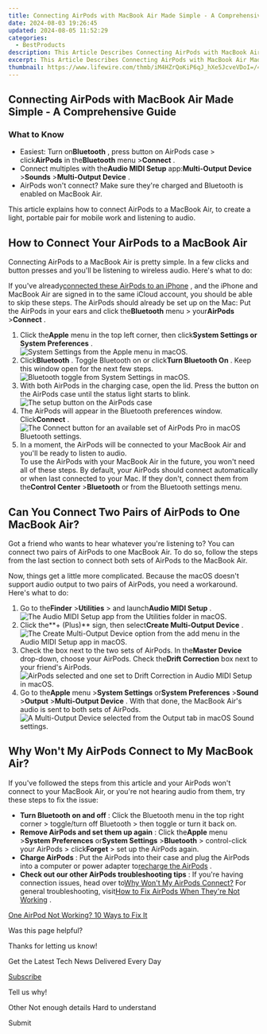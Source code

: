 ```yaml
---
title: Connecting AirPods with MacBook Air Made Simple - A Comprehensive Guide
date: 2024-08-03 19:26:45
updated: 2024-08-05 11:52:29
categories:
  - BestProducts
description: This Article Describes Connecting AirPods with MacBook Air Made Simple - A Comprehensive Guide
excerpt: This Article Describes Connecting AirPods with MacBook Air Made Simple - A Comprehensive Guide
thumbnail: https://www.lifewire.com/thmb/iM4HZrQoKiP6qJ_hXe5JcveVDoI=/400x300/filters:no_upscale():max_bytes(150000):strip_icc():format(webp)/connect-airpods-macbook-e53c14e8ed7045db8f15117619da9bac.jpg
---
```


## Connecting AirPods with MacBook Air Made Simple - A Comprehensive Guide
### What to Know

* Easiest: Turn on**Bluetooth** , press button on AirPods case > click**AirPods** in the**Bluetooth** menu >**Connect** .
* Connect multiples with the**Audio MIDI Setup** app:**Multi-Output Device** \>**Sounds** \>**Multi-Output Device** .
* AirPods won't connect? Make sure they're charged and Bluetooth is enabled on MacBook Air.

 This article explains how to connect AirPods to a MacBook Air, to create a light, portable pair for mobile work and listening to audio.

## How to Connect Your AirPods to a MacBook Air

 Connecting AirPods to a MacBook Air is pretty simple. In a few clicks and button presses and you'll be listening to wireless audio. Here's what to do:

 If you've already[connected these AirPods to an iPhone](https://www.lifewire.com/set-up-airpods-with-iphone-and-ipad-4136767) , and the iPhone and MacBook Air are signed in to the same iCloud account, you should be able to skip these steps. The AirPods should already be set up on the Mac: Put the AirPods in your ears and click the**Bluetooth** menu > your**AirPods** \>**Connect** .

1. Click the**Apple** menu in the top left corner, then click**System Settings or System Preferences** .  
![System Settings from the Apple menu in macOS.](https://www.lifewire.com/thmb/RV3WC-OSvMcKyguMtnNOLltQpxk=/1500x0/filters:no_upscale():max_bytes(150000):strip_icc():format(webp)/001_connect-airpods-to-macbook-air-5188769-8bd1663aa3354508b8e8efb92e8af0ad.jpg)
2. Click**Bluetooth** . Toggle Bluetooth on or click**Turn Bluetooth On** . Keep this window open for the next few steps.  
![Bluetooth toggle from System Settings in macOS.](https://www.lifewire.com/thmb/xDyy0-wNQe-XeQ-GMd0y--hFjXM=/1500x0/filters:no_upscale():max_bytes(150000):strip_icc():format(webp)/002_connect-airpods-to-macbook-air-5188769-7b8ab0bf74af49d7a60326f58903a997.jpg)
3. With both AirPods in the charging case, open the lid. Press the button on the AirPods case until the status light starts to blink.  
![The setup button on the AirPods case](https://www.lifewire.com/thmb/UluEXY72qkp63Gp8Wqrn11pixNs=/1500x0/filters:no_upscale():max_bytes(150000):strip_icc():format(webp)/_connectairpods3-aa8835d06ca5488ea04a6597909f5872-72c6445e2b43481781ff26466cef507f.jpg)
4. The AirPods will appear in the Bluetooth preferences window. Click**Connect** .  
![The Connect button for an available set of AirPods Pro in macOS Bluetooth settings.](https://www.lifewire.com/thmb/KG0yU2YAi6Ct5NjtMCIkdfyAA7w=/1500x0/filters:no_upscale():max_bytes(150000):strip_icc():format(webp)/004_connect-airpods-to-macbook-air-5188769-baf578afb7944e938c59b082037e82d4.jpg)
5. In a moment, the AirPods will be connected to your MacBook Air and you'll be ready to listen to audio.  
 To use the AirPods with your MacBook Air in the future, you won't need all of these steps. By default, your AirPods should connect automatically or when last connected to your Mac. If they don't, connect them from the**Control Center** \>**Bluetooth** or from the Bluetooth settings menu.

## Can You Connect Two Pairs of AirPods to One MacBook Air?

 Got a friend who wants to hear whatever you're listening to? You can connect two pairs of AirPods to one MacBook Air. To do so, follow the steps from the last section to connect both sets of AirPods to the MacBook Air.

 Now, things get a little more complicated. Because the macOS doesn't support audio output to two pairs of AirPods, you need a workaround. Here's what to do:

1. Go to the**Finder** \>**Utilities** \> and launch**Audio MIDI Setup** .  
![The Audio MIDI Setup app from the Utilities folder in macOS.](https://www.lifewire.com/thmb/hDuapYeU0qS6jTic9j1qPLdfWRg=/1500x0/filters:no_upscale():max_bytes(150000):strip_icc():format(webp)/005_connect-airpods-to-macbook-air-5188769-1ed53dd151a7494d9e1818845e825a07.jpg)
2. Click the**\+ (Plus)** sign, then select**Create Multi-Output Device** .  
![The Create Multi-Output Device option from the add menu in the Audio MIDI Setup app in macOS.](https://www.lifewire.com/thmb/MqndcghTr5gA9bPNn5_9SqqiyRo=/1500x0/filters:no_upscale():max_bytes(150000):strip_icc():format(webp)/006_connect-airpods-to-macbook-air-5188769-5664d35fbbc2464d80a4f714c5955221.jpg)
3. Check the box next to the two sets of AirPods. In the**Master Device** drop-down, choose your AirPods. Check the**Drift Correction** box next to your friend's AirPods.  
![AirPods selected and one set to Drift Correction in Audio MIDI Setup in macOS.](https://www.lifewire.com/thmb/OiH8Qk5hsmap5RKxp1rTMtNuzG8=/1500x0/filters:no_upscale():max_bytes(150000):strip_icc():format(webp)/007-connect-airpods-to-macbook-air-5188769-fba01d5c7c96478f9e3070fc2bdcfa7c.jpg)
4. Go to the**Apple** menu >**System Settings** or**System Preferences** \>**Sound** \>**Output** \>**Multi-Output Device** . With that done, the MacBook Air's audio is sent to both sets of AirPods.  
![A Multi-Output Device selected from the Output tab in macOS Sound settings.](https://www.lifewire.com/thmb/WcwsnAzXRRb5xQABJalZ7xjF9eI=/1500x0/filters:no_upscale():max_bytes(150000):strip_icc():format(webp)/008-connect-airpods-to-macbook-air-5188769-40b916aaa66f4d22a180b33f9422adfc.jpg)

## Why Won't My AirPods Connect to My MacBook Air?

 If you've followed the steps from this article and your AirPods won't connect to your MacBook Air, or you're not hearing audio from them, try these steps to fix the issue:

* **Turn Bluetooth on and off** : Click the Bluetooth menu in the top right corner > toggle/turn off Bluetooth \> then toggle or turn it back on.
* **Remove AirPods and set them up again** : Click the**Apple** menu >**System Preferences** or**System Settings** \>**Bluetooth** \> control-click your AirPods > click**Forget** \> set up the AirPods again.
* **Charge AirPods** : Put the AirPods into their case and plug the AirPods into a computer or power adapter to[recharge the AirPods](https://www.lifewire.com/charge-airpods-4768493) .
* **Check out our other AirPods troubleshooting tips** : If you're having connection issues, head over to[Why Won't My AirPods Connect?](https://www.lifewire.com/fix-airpods-that-wont-connect-4692264) For general troubleshooting, visit[How to Fix AirPods When They're Not Working](https://www.lifewire.com/how-to-fix-airpods-not-working-4767459) .

[One AirPod Not Working? 10 Ways to Fix It](https://www.lifewire.com/fix-when-one-airpod-is-not-working-5185616)

Was this page helpful?

Thanks for letting us know!

 Get the Latest Tech News Delivered Every Day

[Subscribe](https://www.lifewire.com/#)

Tell us why!

 Other  Not enough details  Hard to understand

 Submit

<ins class="adsbygoogle"
     style="display:block"
     data-ad-format="autorelaxed"
     data-ad-client="ca-pub-7571918770474297"
     data-ad-slot="1223367746"></ins>



<ins class="adsbygoogle"
     style="display:block"
     data-ad-client="ca-pub-7571918770474297"
     data-ad-slot="8358498916"
     data-ad-format="auto"
     data-full-width-responsive="true"></ins>
